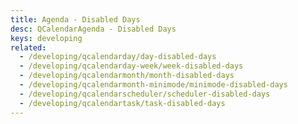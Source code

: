 ```yaml
---
title: Agenda - Disabled Days
desc: QCalendarAgenda - Disabled Days
keys: developing
related:
  - /developing/qcalendarday/day-disabled-days
  - /developing/qcalendarday-week/week-disabled-days
  - /developing/qcalendarmonth/month-disabled-days
  - /developing/qcalendarmonth-minimode/minimode-disabled-days
  - /developing/qcalendarscheduler/scheduler-disabled-days
  - /developing/qcalendartask/task-disabled-days
---
```


<example-viewer
  title="Disabled Days"
  file="AgendaDisabledDays"
  codepen-title="QCalendarAgenda"
/>
